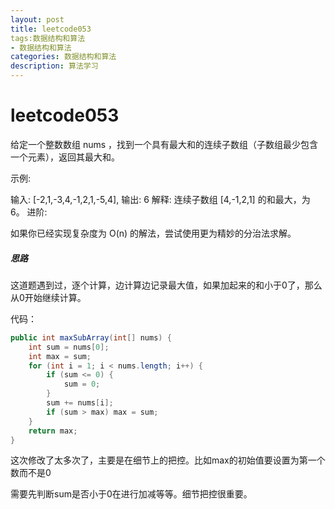 ```yaml
---
layout: post
title: leetcode053
tags:数据结构和算法
- 数据结构和算法
categories: 数据结构和算法
description: 算法学习
---
```

# leetcode053

给定一个整数数组 nums ，找到一个具有最大和的连续子数组（子数组最少包含一个元素），返回其最大和。

示例:

输入: [-2,1,-3,4,-1,2,1,-5,4],
输出: 6
解释: 连续子数组 [4,-1,2,1] 的和最大，为 6。
进阶:

如果你已经实现复杂度为 O(n) 的解法，尝试使用更为精妙的分治法求解。

##### 思路

这道题遇到过，逐个计算，边计算边记录最大值，如果加起来的和小于0了，那么从0开始继续计算。

代码：

```java
public int maxSubArray(int[] nums) {
    int sum = nums[0];
    int max = sum;
    for (int i = 1; i < nums.length; i++) {
        if (sum <= 0) {
            sum = 0;
        }
        sum += nums[i];
        if (sum > max) max = sum;
    }
    return max;
}
```

这次修改了太多次了，主要是在细节上的把控。比如max的初始值要设置为第一个数而不是0

需要先判断sum是否小于0在进行加减等等。细节把控很重要。

